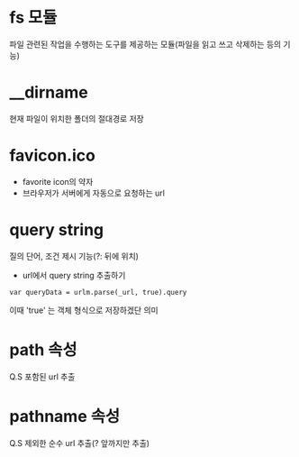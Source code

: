 # fs 모듈
 파일 관련된 작업을 수행하는 도구를 제공하는 모듈(파일을 읽고 쓰고 삭제하는 등의 기능)

# __dirname
 현재 파일이 위치한 폴더의 절대경로 저장

# favicon.ico
- favorite icon의 약자
- 브라우저가 서버에게 자동으로 요청하는 url

# query string
 질의 단어, 조건 제시 기능(?: 뒤에 위치)
- url에서 query string 추출하기
```
var queryData = urlm.parse(_url, true).query
```
 이때 'true' 는 객체 형식으로 저장하겠단 의미

# path 속성
 Q.S 포함된 url 추출

# pathname 속성
 Q.S 제외한 순수 url 추출(? 앞까지만 추출)

